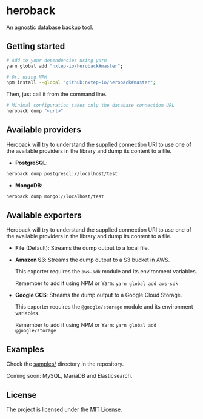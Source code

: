 heroback
========

An agnostic database backup tool.


## Getting started

```bash
# Add to your dependencies using yarn
yarn global add "nxtep-io/heroback#master";

# Or, using NPM
npm install --global "github:nxtep-io/heroback#master";
```

Then, just call it from the command line.

```bash
# Minimal configuration takes only the database connection URL
heroback dump "<url>"
```

## Available providers

Heroback will try to understand the supplied connection URI to use one of the available providers in the library and dump its content to a file.

* **PostgreSQL**:

```bash
heroback dump postgresql://localhost/test
```

* **MongoDB**:

```bash
heroback dump mongo://localhost/test
```

## Available exporters

Heroback will try to understand the supplied connection URI to use one of the available providers in the library and dump its content to a file.

* **File** (Default): Streams the dump output to a local file.

* **Amazon S3**: Streams the dump output to a S3 bucket in AWS.

    This exporter requires the ```aws-sdk``` module and its environment variables.

    Remember to add it using NPM or Yarn: ```yarn global add aws-sdk```

* **Google GCS**: Streams the dump output to a Google Cloud Storage.

    This exporter requires the ```@google/storage``` module and its environment variables.

    Remember to add it using NPM or Yarn: ```yarn global add @google/storage```

## Examples

Check the [samples/](https://github.com/nxtep-io/heroback/tree/master/samples) directory in the repository.


Coming soon: MySQL, MariaDB and Elasticsearch.

## License

The project is licensed under the [MIT License](./LICENSE.md).
